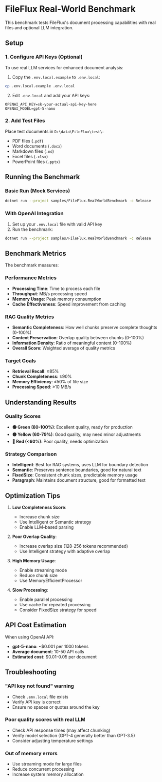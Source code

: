 # FileFlux Real-World Benchmark

This benchmark tests FileFlux's document processing capabilities with real files and optional LLM integration.

## Setup

### 1. Configure API Keys (Optional)

To use real LLM services for enhanced document analysis:

1. Copy the `.env.local.example` to `.env.local`:
```bash
cp .env.local.example .env.local
```

2. Edit `.env.local` and add your API keys:
```env
OPENAI_API_KEY=sk-your-actual-api-key-here
OPENAI_MODEL=gpt-5-nano
```

### 2. Add Test Files

Place test documents in `D:\data\FileFlux\test\`:
- PDF files (`.pdf`)
- Word documents (`.docx`)
- Markdown files (`.md`)
- Excel files (`.xlsx`)
- PowerPoint files (`.pptx`)

## Running the Benchmark

### Basic Run (Mock Services)
```bash
dotnet run --project samples/FileFlux.RealWorldBenchmark -c Release
```

### With OpenAI Integration
1. Set up your `.env.local` file with valid API key
2. Run the benchmark:
```bash
dotnet run --project samples/FileFlux.RealWorldBenchmark -c Release
```

## Benchmark Metrics

The benchmark measures:

### Performance Metrics
- **Processing Time**: Time to process each file
- **Throughput**: MB/s processing speed
- **Memory Usage**: Peak memory consumption
- **Cache Effectiveness**: Speed improvement from caching

### RAG Quality Metrics
- **Semantic Completeness**: How well chunks preserve complete thoughts (0-100%)
- **Context Preservation**: Overlap quality between chunks (0-100%)
- **Information Density**: Ratio of meaningful content (0-100%)
- **Overall Score**: Weighted average of quality metrics

### Target Goals
- **Retrieval Recall**: ≥85%
- **Chunk Completeness**: ≥90%
- **Memory Efficiency**: ≤50% of file size
- **Processing Speed**: ≥10 MB/s

## Understanding Results

### Quality Scores
- **🟢 Green (80-100%)**: Excellent quality, ready for production
- **🟡 Yellow (60-79%)**: Good quality, may need minor adjustments
- **🔴 Red (<60%)**: Poor quality, needs optimization

### Strategy Comparison
- **Intelligent**: Best for RAG systems, uses LLM for boundary detection
- **Semantic**: Preserves sentence boundaries, good for natural text
- **FixedSize**: Consistent chunk sizes, predictable memory usage
- **Paragraph**: Maintains document structure, good for formatted text

## Optimization Tips

1. **Low Completeness Score**: 
   - Increase chunk size
   - Use Intelligent or Semantic strategy
   - Enable LLM-based parsing

2. **Poor Overlap Quality**:
   - Increase overlap size (128-256 tokens recommended)
   - Use Intelligent strategy with adaptive overlap

3. **High Memory Usage**:
   - Enable streaming mode
   - Reduce chunk size
   - Use MemoryEfficientProcessor

4. **Slow Processing**:
   - Enable parallel processing
   - Use cache for repeated processing
   - Consider FixedSize strategy for speed

## API Cost Estimation

When using OpenAI API:
- **gpt-5-nano**: ~$0.001 per 1000 tokens
- **Average document**: 10-50 API calls
- **Estimated cost**: $0.01-0.05 per document

## Troubleshooting

### "API key not found" warning
- Check `.env.local` file exists
- Verify API key is correct
- Ensure no spaces or quotes around the key

### Poor quality scores with real LLM
- Check API response times (may affect chunking)
- Verify model selection (GPT-4 generally better than GPT-3.5)
- Consider adjusting temperature settings

### Out of memory errors
- Use streaming mode for large files
- Reduce concurrent processing
- Increase system memory allocation